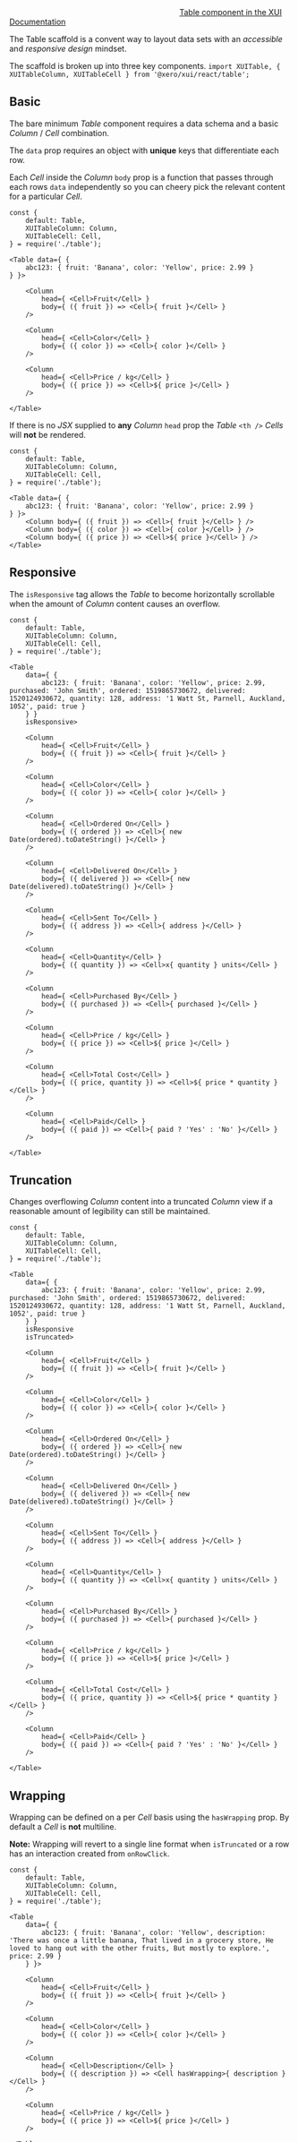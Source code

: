 <div class="xui-margin-vertical">
		<svg focusable="false" class="xui-icon xui-icon-inline xui-icon-large xui-icon-color-blue">
			<use xlink:href="#xui-icon-bookmark" role="presentation"/>
		</svg>
		<a href="../section-compounds-displayingdata-table.html">Table component in the XUI Documentation</a>
</div>

The Table scaffold is a convent way to layout data sets with an *accessible* and *responsive design* mindset.

The scaffold is broken up into three key components. `import XUITable, { XUITableColumn, XUITableCell } from '@xero/xui/react/table';`

## Basic

The bare minimum *Table* component requires a data schema and a basic *Column* / *Cell* combination.

The `data` prop requires an object with **unique** keys that differentiate each row.

Each *Cell* inside the *Column* `body` prop is a function that passes through each rows `data` independently so you can cheery pick the relevant content for a particular *Cell*.

```
const {
	default: Table,
	XUITableColumn: Column,
	XUITableCell: Cell,
} = require('./table');

<Table data={ {
	abc123: { fruit: 'Banana', color: 'Yellow', price: 2.99 }
} }>

	<Column
		head={ <Cell>Fruit</Cell> }
		body={ ({ fruit }) => <Cell>{ fruit }</Cell> }
	/>

	<Column
		head={ <Cell>Color</Cell> }
		body={ ({ color }) => <Cell>{ color }</Cell> }
	/>

	<Column
		head={ <Cell>Price / kg</Cell> }
		body={ ({ price }) => <Cell>${ price }</Cell> }
	/>

</Table>
```

If there is no *JSX* supplied to **any** *Column* `head` prop the *Table* `<th />` *Cells* will **not** be rendered.

```
const {
	default: Table,
	XUITableColumn: Column,
	XUITableCell: Cell,
} = require('./table');

<Table data={ {
	abc123: { fruit: 'Banana', color: 'Yellow', price: 2.99 }
} }>
	<Column body={ ({ fruit }) => <Cell>{ fruit }</Cell> } />
	<Column body={ ({ color }) => <Cell>{ color }</Cell> } />
	<Column body={ ({ price }) => <Cell>${ price }</Cell> } />
</Table>
```

## Responsive

The `isResponsive` tag allows the *Table* to become horizontally scrollable when the amount of *Column* content causes an overflow.

```
const {
	default: Table,
	XUITableColumn: Column,
	XUITableCell: Cell,
} = require('./table');

<Table
	data={ {
		abc123: { fruit: 'Banana', color: 'Yellow', price: 2.99, purchased: 'John Smith', ordered: 1519865730672, delivered: 1520124930672, quantity: 128, address: '1 Watt St, Parnell, Auckland, 1052', paid: true }
	} }
	isResponsive>

	<Column
		head={ <Cell>Fruit</Cell> }
		body={ ({ fruit }) => <Cell>{ fruit }</Cell> }
	/>

	<Column
		head={ <Cell>Color</Cell> }
		body={ ({ color }) => <Cell>{ color }</Cell> }
	/>

	<Column
		head={ <Cell>Ordered On</Cell> }
		body={ ({ ordered }) => <Cell>{ new Date(ordered).toDateString() }</Cell> }
	/>

	<Column
		head={ <Cell>Delivered On</Cell> }
		body={ ({ delivered }) => <Cell>{ new Date(delivered).toDateString() }</Cell> }
	/>

	<Column
		head={ <Cell>Sent To</Cell> }
		body={ ({ address }) => <Cell>{ address }</Cell> }
	/>

	<Column
		head={ <Cell>Quantity</Cell> }
		body={ ({ quantity }) => <Cell>x{ quantity } units</Cell> }
	/>

	<Column
		head={ <Cell>Purchased By</Cell> }
		body={ ({ purchased }) => <Cell>{ purchased }</Cell> }
	/>

	<Column
		head={ <Cell>Price / kg</Cell> }
		body={ ({ price }) => <Cell>${ price }</Cell> }
	/>

	<Column
		head={ <Cell>Total Cost</Cell> }
		body={ ({ price, quantity }) => <Cell>${ price * quantity }</Cell> }
	/>

	<Column
		head={ <Cell>Paid</Cell> }
		body={ ({ paid }) => <Cell>{ paid ? 'Yes' : 'No' }</Cell> }
	/>

</Table>
```

## Truncation

Changes overflowing *Column* content into a truncated *Column* view if a reasonable amount of legibility can still be maintained.

```
const {
	default: Table,
	XUITableColumn: Column,
	XUITableCell: Cell,
} = require('./table');

<Table
	data={ {
		abc123: { fruit: 'Banana', color: 'Yellow', price: 2.99, purchased: 'John Smith', ordered: 1519865730672, delivered: 1520124930672, quantity: 128, address: '1 Watt St, Parnell, Auckland, 1052', paid: true }
	} }
	isResponsive
	isTruncated>

	<Column
		head={ <Cell>Fruit</Cell> }
		body={ ({ fruit }) => <Cell>{ fruit }</Cell> }
	/>

	<Column
		head={ <Cell>Color</Cell> }
		body={ ({ color }) => <Cell>{ color }</Cell> }
	/>

	<Column
		head={ <Cell>Ordered On</Cell> }
		body={ ({ ordered }) => <Cell>{ new Date(ordered).toDateString() }</Cell> }
	/>

	<Column
		head={ <Cell>Delivered On</Cell> }
		body={ ({ delivered }) => <Cell>{ new Date(delivered).toDateString() }</Cell> }
	/>

	<Column
		head={ <Cell>Sent To</Cell> }
		body={ ({ address }) => <Cell>{ address }</Cell> }
	/>

	<Column
		head={ <Cell>Quantity</Cell> }
		body={ ({ quantity }) => <Cell>x{ quantity } units</Cell> }
	/>

	<Column
		head={ <Cell>Purchased By</Cell> }
		body={ ({ purchased }) => <Cell>{ purchased }</Cell> }
	/>

	<Column
		head={ <Cell>Price / kg</Cell> }
		body={ ({ price }) => <Cell>${ price }</Cell> }
	/>

	<Column
		head={ <Cell>Total Cost</Cell> }
		body={ ({ price, quantity }) => <Cell>${ price * quantity }</Cell> }
	/>

	<Column
		head={ <Cell>Paid</Cell> }
		body={ ({ paid }) => <Cell>{ paid ? 'Yes' : 'No' }</Cell> }
	/>

</Table>
```

## Wrapping

Wrapping can be defined on a per *Cell* basis using the `hasWrapping` prop. By default a *Cell* is **not** multiline.

**Note:** Wrapping will revert to a single line format when `isTruncated` or a row has an interaction created from `onRowClick`.

```
const {
	default: Table,
	XUITableColumn: Column,
	XUITableCell: Cell,
} = require('./table');

<Table
	data={ {
		abc123: { fruit: 'Banana', color: 'Yellow', description: 'There was once a little banana, That lived in a grocery store, He loved to hang out with the other fruits, But mostly to explore.', price: 2.99 }
	} }>

	<Column
		head={ <Cell>Fruit</Cell> }
		body={ ({ fruit }) => <Cell>{ fruit }</Cell> }
	/>

	<Column
		head={ <Cell>Color</Cell> }
		body={ ({ color }) => <Cell>{ color }</Cell> }
	/>

	<Column
		head={ <Cell>Description</Cell> }
		body={ ({ description }) => <Cell hasWrapping>{ description }</Cell> }
	/>

	<Column
		head={ <Cell>Price / kg</Cell> }
		body={ ({ price }) => <Cell>${ price }</Cell> }
	/>

</Table>
```

## Custom CSS Classes

Pass the `className` prop to the `<XUITable>` to add CSS classes to the outer most element of the the *Table* scaffold.

```
const {
	default: Table,
	XUITableColumn: Column,
	XUITableCell: Cell,
} = require('./table');

const node = document.createElement('style');

node.innerHTML = (`
.xui-table-reactdocs-shadow {
	box-shadow: 0 0 0 1px rgba(50,70,90,0.2), 0 8px 16px 0 rgba(50,70,90,0.2);
}
`);
document.head.appendChild(node);

<Table
	data={ {
		abc123: { fruit: 'Banana', color: 'Yellow', price: 2.99 }
	} }
	className="xui-table-reactdocs-shadow">

	<Column
		head={ <Cell>Fruit</Cell> }
		body={ ({ fruit }) => <Cell>{ fruit }</Cell> }
	/>

	<Column
		head={ <Cell>Color</Cell> }
		body={ ({ color }) => <Cell>{ color }</Cell> }
	/>

	<Column
		head={ <Cell>Price / kg</Cell> }
		body={ ({ price }) => <Cell>${ price }</Cell> }
	/>

</Table>
```

Pass the `className` prop to the `<XUITableCell>` to add CSS classes to each *Cell* on an individual basis.

```
const {
	default: Table,
	XUITableColumn: Column,
	XUITableCell: Cell,
} = require('./table');

<Table
	data={ {
		abc123: { fruit: 'Banana', color: 'Yellow', price: 2.99, paid: true },
		def456: { fruit: 'Apple', color: 'Red', price: 3.49, paid: false }
	} }>

	<Column
		head={ <Cell>Fruit</Cell> }
		body={ ({ fruit }) => <Cell>{ fruit }</Cell> }
	/>

	<Column
		head={ <Cell>Color</Cell> }
		body={ ({ color }) => <Cell>{ color }</Cell> }
	/>

	<Column
		head={ <Cell className="xui-heading-large">Price / kg</Cell> }
		body={ ({ price, paid }) => <Cell className={ paid ? 'xui-textcolor-positive' : 'xui-textcolor-negative'}>${ price }</Cell> }
	/>

</Table>
```

## Checkboxes

Prepend the table rows with a check box action with the `hasCheckbox` prop.

Each rows *Checked* state is derived from checking for *"truthy"* row key / value pairs in the `checkedIds` prop.

Interactions for the *"master"* and *"single"* checkbox toggles can be handled using the `onCheckAllToggle` and `onCheckOneToggle` props.

```
const {
	default: Table,
	XUITableColumn: Column,
	XUITableCell: Cell,
} = require('./table');

class Demo extends React.Component {

	constructor() {
		super();
		this.state = { checkedIds: { abc123: true, def456: false } };
		this.handleCheckAllToggle = this.handleCheckAllToggle.bind(this);
		this.handleCheckOneToggle = this.handleCheckOneToggle.bind(this);
	}

	handleCheckAllToggle() {
		const { checkedIds } = this.state;
		const { data } = this.props;
		const dataKeys = Object.keys(data);
		const totalData = dataKeys.length;
		const totalChecked = Object.keys(checkedIds).reduce((acc, key) => (checkedIds[key] ? acc + 1 : acc), 0);
		if (totalData === totalChecked) {
			this.setState({ checkedIds: {} });
		} else {
			this.setState({ checkedIds: dataKeys.reduce((acc, key) => ({ ...acc, [key]: true }), {}) });
		}
	};

	handleCheckOneToggle(event, _id) {
		const { checkedIds } = this.state;
		const isChecked = Boolean(checkedIds[_id]);
		this.setState(() => ({ checkedIds: { ...checkedIds, [_id]: !isChecked } }));
	};

	render() {
		return (
			<Table
				data={ this.props.data }
				hasCheckbox
				checkedIds={ this.state.checkedIds }
				onCheckAllToggle={ this.handleCheckAllToggle }
				onCheckOneToggle={ this.handleCheckOneToggle }>

				<Column
					head={ <Cell>Fruit</Cell> }
					body={ ({ fruit }) => <Cell>{ fruit }</Cell> }
				/>

				<Column
					head={ <Cell>Color</Cell> }
					body={ ({ color }) => <Cell>{ color }</Cell> }
				/>

				<Column
					head={ <Cell>Price / kg</Cell> }
					body={ ({ price }) => <Cell>${ price }</Cell> }
				/>

			</Table>
		);
	}
}

<Demo data={ {
	abc123: { fruit: 'Banana', color: 'Yellow', price: 2.99 },
	def456: { fruit: 'Apple', color: 'Red', price: 3.49, paid: false }
} }/>
```

## Overflow Menu

Append the table rows with a XUI *Overflow Menu* action with the `hasOverflowMenu` prop.

Each row can generate a unique set of menu items by supplying the `createOverflowMenu` prop.

**Note:** If there are no menu items are generated the *Overflow Menu* will not be rendered for that row.

```
const {
	default: Table,
	XUITableColumn: Column,
	XUITableCell: Cell,
} = require('./table');
const { Pickitem } = require ( './picklist.js' );

<Table data={ {
	abc123: { fruit: 'Banana', color: 'Yellow', price: 2.99, paid: true },
	def456: { fruit: 'Apple', color: 'Red', price: 3.49, paid: false }
} }
hasOverflowMenu
createOverflowMenu={ ({ fruit, paid }) => !paid && ([
	<Pickitem
		key="0"
		id="0"
		onClick={ () => alert(`Pay for ${fruit}s`) }>
		Pay for {fruit}'s
	</Pickitem>
]) }>

	<Column
		head={ <Cell>Fruit</Cell> }
		body={ ({ fruit }) => <Cell>{ fruit }</Cell> }
	/>

	<Column
		head={ <Cell>Color</Cell> }
		body={ ({ color }) => <Cell>{ color }</Cell> }
	/>

	<Column
		head={ <Cell>Price / kg</Cell> }
		body={ ({ price }) => <Cell>${ price }</Cell> }
	/>

</Table>
```

## Pinned Actions

If an **action** column is **active** in the *Table* it can be pinned to the relevant side of the scaffold.

+ **Checkboxes** are pinned to the left of the scaffold by using the `hasPinnedFirstColumn` prop.
+ **Overflow Menu** are pinned to the right of the scaffold by using the `hasPinnedLastColumn` prop.

```
const {
	default: Table,
	XUITableColumn: Column,
	XUITableCell: Cell,
} = require('./table');
const { Pickitem } = require ( './picklist.js' );

class Demo extends React.Component {

	constructor() {
		super();
		this.state = { checkedIds: {} };
		this.handleCheckAllToggle = this.handleCheckAllToggle.bind(this);
		this.handleCheckOneToggle = this.handleCheckOneToggle.bind(this);
	}

	handleCheckAllToggle() {
		const { checkedIds } = this.state;
		const { data } = this.props;
		const dataKeys = Object.keys(data);
		const totalData = dataKeys.length;
		const totalChecked = Object.keys(checkedIds).reduce((acc, key) => (checkedIds[key] ? acc + 1 : acc), 0);
		if (totalData === totalChecked) {
			this.setState({ checkedIds: {} });
		} else {
			this.setState({ checkedIds: dataKeys.reduce((acc, key) => ({ ...acc, [key]: true }), {}) });
		}
	};

	handleCheckOneToggle(event, _id) {
		const { checkedIds } = this.state;
		const isChecked = Boolean(checkedIds[_id]);
		this.setState(() => ({ checkedIds: { ...checkedIds, [_id]: !isChecked } }));
	};

	render() {
		return (
			<Table
				data={ this.props.data }
				isResponsive
				hasPinnedFirstColumn
				hasPinnedLastColumn
				hasCheckbox
				checkedIds={ this.state.checkedIds }
				onCheckAllToggle={ this.handleCheckAllToggle }
				onCheckOneToggle={ this.handleCheckOneToggle }
				hasOverflowMenu
				createOverflowMenu={ () => ([
					<Pickitem
						key="0"
						id="0"
						onClick={ () => {} }>
						Edit
					</Pickitem>
				]) }>

				<Column
					head={ <Cell>Fruit</Cell> }
					body={ ({ fruit }) => <Cell>{ fruit }</Cell> }
				/>

				<Column
					head={ <Cell>Color</Cell> }
					body={ ({ color }) => <Cell>{ color }</Cell> }
				/>

				<Column
					head={ <Cell>Ordered On</Cell> }
					body={ ({ ordered }) => <Cell>{ new Date(ordered).toDateString() }</Cell> }
				/>

				<Column
					head={ <Cell>Delivered On</Cell> }
					body={ ({ delivered }) => <Cell>{ new Date(delivered).toDateString() }</Cell> }
				/>

				<Column
					head={ <Cell>Sent To</Cell> }
					body={ ({ address }) => <Cell>{ address }</Cell> }
				/>

				<Column
					head={ <Cell>Quantity</Cell> }
					body={ ({ quantity }) => <Cell>x{ quantity } units</Cell> }
				/>

				<Column
					head={ <Cell>Purchased By</Cell> }
					body={ ({ purchased }) => <Cell>{ purchased }</Cell> }
				/>

				<Column
					head={ <Cell>Price / kg</Cell> }
					body={ ({ price }) => <Cell>${ price }</Cell> }
				/>

				<Column
					head={ <Cell>Total Cost</Cell> }
					body={ ({ price, quantity }) => <Cell>${ price * quantity }</Cell> }
				/>

				<Column
					head={ <Cell>Paid</Cell> }
					body={ ({ paid }) => <Cell>{ paid ? 'Yes' : 'No' }</Cell> }
				/>

			</Table>
		);
	}
}

<Demo data={ {
	abc123: { fruit: 'Banana', color: 'Yellow', price: 2.99, purchased: 'John Smith', ordered: 1519865730672, delivered: 1520124930672, quantity: 128, address: '1 Watt St, Parnell, Auckland, 1052', paid: true }
} }/>
```

## Sorting

Convert *Column* `head` cells into buttons with sorting functionality by introducing the following props.

+ `sortKey` affiliates a `head` *Cell* with a key value in the `data` schema.
+ `activeSortKey` determines which `sortKey` should be used to sort the *Table* rows.
+ `isSortAsc` defines the sort order to be *ascending* / *decending*.

### Custom sorting

By default sorting is determined by a generic [sort](https://developer.mozilla.org/en-US/docs/Web/JavaScript/Reference/Global_Objects/Array/sort) function. This provides basic alphabetical and numerical ordering out of the box.

By supplying the `customSort` prop you can create your own custom sort system. In this example we are sorting the `tags` column based on the length of the supplied array in each row.

```
const {
	default: Table,
	XUITableColumn: Column,
	XUITableCell: Cell,
} = require('./table');

class Demo extends React.Component {

	constructor() {
		super();
		this.state = { activeSortKey: 'fruit', isSortAsc: true };
		this.handleSortChange = this.handleSortChange.bind(this);
	}

	handleSortChange(newKey) {
		const { activeSortKey: oldKey, isSortAsc: oldIsAsc } = this.state;
		const newIsAsc = oldKey === newKey ? !oldIsAsc : true;
		this.setState({ activeSortKey: newKey, isSortAsc: newIsAsc });
	};

	handleTagSort(data, isAsc) {
		const comparison = isAsc
			? (a, b) => a.tags.length > b.tags.length
			: (a, b) => a.tags.length < b.tags.length;
		return data.sort((a, b) => comparison(a, b) ? 1 : -1);
	}

	render() {
		const { activeSortKey, isSortAsc } = this.state;
		return (
			<Table
				data={ this.props.data }
				activeSortKey={ activeSortKey }
				isSortAsc={ isSortAsc }
				onSortChange={ this.handleSortChange }
				customSort={ activeSortKey === 'tags' ? this.handleTagSort : null }>

				<Column
					head={ <Cell sortKey="fruit">Fruit</Cell> }
					body={ ({ fruit }) => <Cell>{ fruit }</Cell> }
				/>

				<Column
					head={ <Cell sortKey="color">Color</Cell> }
					body={ ({ color }) => <Cell>{ color }</Cell> }
				/>

				<Column
					head={ <Cell sortKey="tags">Tags</Cell> }
					body={ ({ tags }) => (
						<Cell>
							{ tags.map(({ name, variant }, index) => (
								<XUITag
									key={ index }
									className="xui-margin-right-xsmall"
									variant={ variant }>
									{ name }
								</XUITag>
							)) }
						</Cell>
					) }
				/>

				<Column
					head={ <Cell sortKey="price">Price / kg</Cell> }
					body={ ({ price }) => <Cell>${ price }</Cell> }
				/>

			</Table>
		);
	}
}

<Demo data={ {
	abc123: { fruit: 'Banana', color: 'Yellow', tags: [{ name: 'Foo', variant: 'positive' }, { name: 'Bar', variant: 'warning' }, { name: 'Baz', variant: 'negative' }], price: 2.99 },
	def456: { fruit: 'Apple', color: 'Red', tags: [{ name: 'Foo', variant: 'positive' }, { name: 'Bar', variant: 'warning' }], price: 3.49 },
	ghi789: { fruit: 'Carrot', color: 'Orange', tags: [{ name: 'Foo', variant: 'positive' }], price: 1.49 },
} }/>
```

## Header / Footer

Inject custom *JSX* into the header and footer area of the *Table* with the `header` and `footer` props.

```
const {
	default: Table,
	XUITableColumn: Column,
	XUITableCell: Cell,
} = require('./table');

const Appendage = ({ children }) => (
	<div
		className="xui-heading xui-textcolor-inverted xui-padding-vertical-large xui-padding-horizontal-small"
		style={ { background: 'skyblue' } }>
		{ children }
	</div>
);

<Table
	data={ {
		abc123: { fruit: 'Banana', color: 'Yellow', price: 2.99 }
	} }
	header={ <Appendage>Header</Appendage> }
	footer={ <Appendage>Footer</Appendage> }>

	<Column
		head={ <Cell>Fruit</Cell> }
		body={ ({ fruit }) => <Cell>{ fruit }</Cell> }
	/>

	<Column
		head={ <Cell>Color</Cell> }
		body={ ({ color }) => <Cell>{ color }</Cell> }
	/>

	<Column
		head={ <Cell>Price / kg</Cell> }
		body={ ({ price }) => <Cell>${ price }</Cell> }
	/>

</Table>
```

## Loader

Appends a `<XUILoader />` after the last *Row* in the *Table* with the `isLoading` prop.

```
const {
	default: Table,
	XUITableColumn: Column,
	XUITableCell: Cell,
} = require('./table');

<Table
	data={ {
		abc123: { fruit: 'Banana', color: 'Yellow', price: 2.99 }
	} }
	isLoading>

	<Column
		head={ <Cell>Fruit</Cell> }
		body={ ({ fruit }) => <Cell>{ fruit }</Cell> }
	/>

	<Column
		head={ <Cell>Color</Cell> }
		body={ ({ color }) => <Cell>{ color }</Cell> }
	/>

	<Column
		head={ <Cell>Price / kg</Cell> }
		body={ ({ price }) => <Cell>${ price }</Cell> }
	/>

</Table>
```

## Interactions

Add *Cell* and row interactions using the `onCellClick` and `onRowClick` props.

The `onRowClick` prop is run on **every** row and returns a *Thunk* allowing you to conditionally decide a rows interaction *"relevance"* independently.

**Note:** A *Cell* interaction will be ** overridden** if its parent row has an interaction on it (**not** nesting links inside links). This can be seen in the below example where the *"Banana"* row has no *Cell* interactions even though they were requested.

```
const {
	default: Table,
	XUITableColumn: Column,
	XUITableCell: Cell,
} = require('./table');

<Table
	data={ {
		abc123: { fruit: 'Banana', color: 'Yellow', price: 2.99 },
		def456: { fruit: 'Apple', color: 'Red', price: 3.49 }
	} }
	onRowClick={ ({ fruit }) => (fruit === 'Banana') && (() => alert(`You clicked the ${fruit} row`)) }>

	<Column
		head={ <Cell>Fruit</Cell> }
		body={ ({ fruit }) => <Cell onCellClick={ () => alert(`You clicked ${fruit}`) }>{ fruit }</Cell> }
	/>

	<Column
		head={ <Cell>Color</Cell> }
		body={ ({ color }) => <Cell onCellClick={ () => alert(`You clicked ${color}`) }>{ color }</Cell> }
	/>

	<Column
		head={ <Cell>Price / kg</Cell> }
		body={ ({ price }) => <Cell onCellClick={ () => alert(`You clicked $${price}`) }>${ price }</Cell> }
	/>

</Table>
```

## Empty State

When there is no data in which to generate *Rows* as part of the table `<tbody />` a **default** *"Empty State"* is shown.

You can customise the default message with the `emptyMessage` prop.

```
const {
	default: Table,
	XUITableColumn: Column,
	XUITableCell: Cell,
} = require('./table');

<Table
	data={ {} }
	emptyMessage="There are no fruit results">

	<Column
		head={ <Cell>Fruit</Cell> }
		body={ ({ fruit }) => <Cell>{ fruit }</Cell> }
	/>

	<Column
		head={ <Cell>Color</Cell> }
		body={ ({ color }) => <Cell>{ color }</Cell> }
	/>

	<Column
		head={ <Cell>Price / kg</Cell> }
		body={ ({ price }) => <Cell>${ price }</Cell> }
	/>

</Table>
```

Alternatively you can supply a completely new empty state node to replace the default aesthetic with the `emptyStateComponent` prop.

```
const {
	default: Table,
	XUITableColumn: Column,
	XUITableCell: Cell,
} = require('./table');

const emptyStateComponent = (
	<div
		className="xui-heading xui-textcolor-inverted xui-padding-vertical-large xui-padding-horizontal-small"
		style={ { background: 'skyblue' } }>
		No fruit found... "Orange" you going to search again?
	</div>
);

<Table
	data={ {} }
	emptyStateComponent={emptyStateComponent}>

	<Column
		head={ <Cell>Fruit</Cell> }
		body={ ({ fruit }) => <Cell>{ fruit }</Cell> }
	/>

	<Column
		head={ <Cell>Color</Cell> }
		body={ ({ color }) => <Cell>{ color }</Cell> }
	/>

	<Column
		head={ <Cell>Price / kg</Cell> }
		body={ ({ price }) => <Cell>${ price }</Cell> }
	/>

</Table>
```
